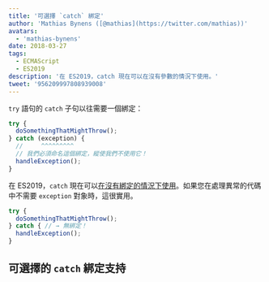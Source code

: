 ```yaml
---
title: '可選擇 `catch` 綁定'
author: 'Mathias Bynens ([@mathias](https://twitter.com/mathias))'
avatars:
  - 'mathias-bynens'
date: 2018-03-27
tags:
  - ECMAScript
  - ES2019
description: '在 ES2019，catch 現在可以在沒有參數的情況下使用。'
tweet: '956209997808939008'
---
```

`try` 語句的 `catch` 子句以往需要一個綁定：

```js
try {
  doSomethingThatMightThrow();
} catch (exception) {
  //     ^^^^^^^^^
  // 我們必須命名這個綁定，縱使我們不使用它！
  handleException();
}
```

在 ES2019，`catch` 現在可以[在沒有綁定的情況下使用](https://tc39.es/proposal-optional-catch-binding/)。如果您在處理異常的代碼中不需要 `exception` 對象時，這很實用。

```js
try {
  doSomethingThatMightThrow();
} catch { // → 無綁定！
  handleException();
}
```

## 可選擇的 `catch` 綁定支持

<feature-support chrome="66 /blog/v8-release-66#optional-catch-binding"
                 firefox="58 https://bugzilla.mozilla.org/show_bug.cgi?id=1380881"
                 safari="yes https://trac.webkit.org/changeset/220068/webkit"
                 nodejs="10 https://github.com/nodejs/node/blob/master/doc/changelogs/CHANGELOG_V10.md#2018-04-24-version-1000-current-jasnell"
                 babel="yes"></feature-support>

<!--truncate-->